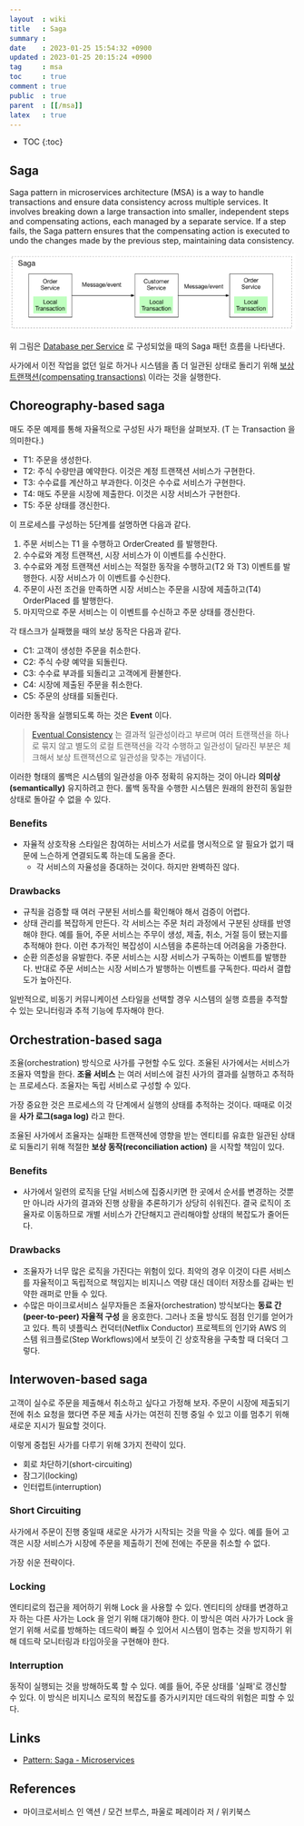 ```yaml
---
layout  : wiki
title   : Saga
summary : 
date    : 2023-01-25 15:54:32 +0900
updated : 2023-01-25 20:15:24 +0900
tag     : msa
toc     : true
comment : true
public  : true
parent  : [[/msa]]
latex   : true
---
```

* TOC
{:toc}

## Saga

Saga pattern in microservices architecture (MSA) is a way to handle transactions and ensure data consistency across multiple services. It involves breaking down a large transaction into smaller, independent steps and compensating actions, each managed by a separate service. If a step fails, the Saga pattern ensures that the compensating action is executed to undo the changes made by the previous step, maintaining data consistency.

![](/resource/wiki/msa-saga/saga.png)

위 그림은 [Database per Service](https://microservices.io/patterns/data/database-per-service.html) 로 구성되었을 때의 Saga 패턴 흐름을 나타낸다.

사가에서 이전 작업을 없던 일로 하거나 시스템을 좀 더 일관된 상태로 돌리기 위해 [보상 트랜잭션(compensating transactions)](https://baekjungho.github.io/wiki/msa/msa-eventual-consistency/#compensating-transaction) 이라는 것을 실행한다.

## Choreography-based saga

매도 주문 예제를 통해 자율적으로 구성된 사가 패턴을 살펴보자. (T 는 Transaction 을 의미한다.)

- T1: 주문을 생성한다.
- T2: 주식 수량만큼 예약한다. 이것은 계정 트랜잭션 서비스가 구현한다.
- T3: 수수료를 계산하고 부과한다. 이것은 수수료 서비스가 구현한다.
- T4: 매도 주문을 시장에 제출한다. 이것은 시장 서비스가 구현한다.
- T5: 주문 상태를 갱신한다.

이 프로세스를 구성하는 5단계를 설명하면 다음과 같다.

1. 주문 서비스는 T1 을 수행하고 OrderCreated 를 발행한다.
2. 수수료와 계정 트랜잭션, 시장 서비스가 이 이벤트를 수신한다.
3. 수수료와 계정 트랜잭션 서비스는 적절한 동작을 수행하고(T2 와 T3) 이벤트를 발행한다. 시장 서비스가 이 이벤트를 수신한다.
4. 주문이 사전 조건을 만족하면 시장 서비스는 주문을 시장에 제출하고(T4) OrderPlaced 를 발행한다.
5. 마지막으로 주문 서비스는 이 이벤트를 수신하고 주문 상태를 갱신한다.

각 태스크가 실패했을 때의 보상 동작은 다음과 같다.

- C1: 고객이 생성한 주문을 취소한다.
- C2: 주식 수량 예약을 되돌린다.
- C3: 수수료 부과를 되돌리고 고객에게 환불한다.
- C4: 시장에 제출된 주문을 취소한다.
- C5: 주문의 상태를 되돌린다.

이러한 동작을 실행되도록 하는 것은 __Event__ 이다.

> [Eventual Consistency](https://baekjungho.github.io/wiki/msa/msa-eventual-consistency/#compensating-transaction) 는 결과적 일관성이라고 부르며 여러 트랜잭션을 하나로 묶지 않고 별도의 로컬 트랜잭션을 각각 수행하고 일관성이 달라진 부분은 체크해서 보상 트랜잭션으로 일관성을 맞추는 개념이다.

이러한 형태의 롤백은 시스템의 일관성을 아주 정확히 유지하는 것이 아니라 __의미상(semantically)__ 유지하려고 한다. 롤백 동작을 수행한 시스템은 원래의 완전히 동일한 상태로 돌아갈 수 없을 수 있다.

### Benefits

- 자율적 상호작용 스타일은 참여하는 서비스가 서로를 명시적으로 알 필요가 없기 때문에 느슨하게 연결되도록 하는데 도움을 준다.
  - 각 서비스의 자율성을 증대하는 것이다. 하지만 완벽하진 않다.

### Drawbacks

- 규칙을 검증할 때 여러 구분된 서비스를 확인해야 해서 검증이 어렵다.
- 상태 관리를 복잡하게 만든다. 각 서비스는 주문 처리 과정에서 구분된 상태를 반영해야 한다. 예를 들어, 주문 서비스는 주무이 생성, 제출, 취소, 거절 등이 됐는지를 추적해야 한다. 이런 추가적인 복잡성이 시스템을 추론하는데 어려움을 가중한다.
- 순환 의존성을 유발한다. 주문 서비스는 시장 서비스가 구독하는 이벤트를 발행한다. 반대로 주문 서비스는 시장 서비스가 발행하는 이벤트를 구독한다. 따라서 결합도가 높아진다.

일반적으로, 비동기 커뮤니케이션 스타일을 선택할 경우 시스템의 실행 흐름을 추적할 수 있는 모니터링과 추적 기능에 투자해야 한다.

## Orchestration-based saga

조율(orchestration) 방식으로 사가를 구현할 수도 있다. 조율된 사가에서는 서비스가 조율자 역할을 한다. __조율 서비스__ 는 여러 서비스에 걸친 사가의 결과를 실행하고 추적하는 프로세스다. 조율자는 독립 서비스로 구성할 수 있다. 

가장 중요한 것은 프로세스의 각 단계에서 실행의 상태를 추적하는 것이다. 때때로 이것을 __사가 로그(saga log)__ 라고 한다.

조율된 사가에서 조율자는 실패한 트랜잭션에 영향을 받는 엔티티를 유효한 일관된 상태로 되돌리기 위해 적절한 __보상 동작(reconciliation action)__ 을 시작할 책임이 있다.

### Benefits

- 사가에서 일련의 로직을 단일 서비스에 집중시키면 한 곳에서 순서를 변경하는 것뿐만 아니라 사가의 결과와 진행 상황을 추론하기가 상당히 쉬워진다. 결국 로직이 조율자로 이동하므로 개별 서비스가 간단해지고 관리해야할 상태의 복잡도가 줄어든다.

### Drawbacks

- 조율자가 너무 많은 로직을 가진다는 위험이 있다. 최악의 경우 이것이 다른 서비스를 자율적이고 독립적으로 책임지는 비지니스 역량 대신 데이터 저장소를 감싸는 빈약한 래퍼로 만들 수 있다.
- 수많은 마이크로서비스 실무자들은 조율자(orchestration) 방식보다는 __동료 간(peer-to-peer) 자율적 구성__ 을 옹호한다. 그러나 조율 방식도 점점 인기를 얻어가고 있다. 특히 넷플릭스 컨덕터(Netflix Conductor) 프로젝트의 인기와 AWS 의 스템 워크플로(Step Workflows)에서 보듯이 긴 상호작용을 구축할 때 더욱더 그렇다.

## Interwoven-based saga

고객이 실수로 주문을 제출해서 취소하고 싶다고 가정해 보자. 주문이 시장에 제출되기 전에 취소 요청을 했다면 주문 제출 사가는 여전히 진행 중일 수 있고 이를 멈추기 위해 새로운 지시가 필요할 것이다.

이렇게 중첩된 사가를 다루기 위해 3가지 전략이 있다.

- 회로 차단하기(short-circuiting)
- 잠그기(locking)
- 인터럽트(interruption)

### Short Circuiting

사가에서 주문이 진행 중일때 새로운 사가가 시작되는 것을 막을 수 있다. 예를 들어 고객은 시장 서비스가 시장에 주문을 제출하기 전에 전에는 주문을 취소할 수 없다. 

가장 쉬운 전략이다.

### Locking

엔티티로의 접근을 제어하기 위해 Lock 을 사용할 수 있다. 엔티티의 상태를 변경하고자 하는 다른 사가는 Lock 을 얻기 위해 대기해야 한다. 이 방식은 여러 사가가 Lock 을 얻기 위해 서로를 방해하는 데드락이 빠질 수 있어서 시스템이 멈추는 것을 방지하기 위해 데드락 모니터링과 타임아웃을 구현해야 한다.

### Interruption

동작이 실행되는 것을 방해하도록 할 수 있다. 예를 들어, 주문 상태를 '실패'로 갱신할 수 있다. 이 방식은 비지니스 로직의 복잡도를 증가시키지만 데드락의 위험은 피할 수 있다.

## Links

- [Pattern: Saga - Microservices](https://microservices.io/patterns/data/saga.html)

## References

- 마이크로서비스 인 액션 / 모건 브루스, 파울로 페레이라 저 / 위키북스